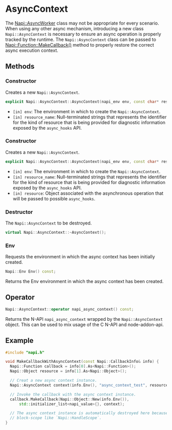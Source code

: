 # AsyncContext

The [Napi::AsyncWorker](async_worker.md) class may not be appropriate for every
scenario. When using any other async mechanism, introducing a new class
`Napi::AsyncContext` is necessary to ensure an async operation is properly
tracked by the runtime. The `Napi::AsyncContext` class can be passed to
[Napi::Function::MakeCallback()](function.md) method to properly restore the
correct async execution context.

## Methods

### Constructor

Creates a new `Napi::AsyncContext`.

```cpp
explicit Napi::AsyncContext::AsyncContext(napi_env env, const char* resource_name);
```

- `[in] env`: The environment in which to create the `Napi::AsyncContext`.
- `[in] resource_name`: Null-terminated strings that represents the
identifier for the kind of resource that is being provided for diagnostic
information exposed by the `async_hooks` API.

### Constructor

Creates a new `Napi::AsyncContext`.

```cpp
explicit Napi::AsyncContext::AsyncContext(napi_env env, const char* resource_name, const Napi::Object& resource);
```

- `[in] env`: The environment in which to create the `Napi::AsyncContext`.
- `[in] resource_name`: Null-terminated strings that represents the
identifier for the kind of resource that is being provided for diagnostic
information exposed by the `async_hooks` API.
- `[in] resource`: Object associated with the asynchronous operation that
will be passed to possible `async_hooks`.

### Destructor

The `Napi::AsyncContext` to be destroyed.

```cpp
virtual Napi::AsyncContext::~AsyncContext();
```

### Env

Requests the environment in which the async context has been initially created.

```cpp
Napi::Env Env() const;
```

Returns the Env environment in which the async context has been created.

## Operator

```cpp
Napi::AsyncContext::operator napi_async_context() const;
```

Returns the N-API `napi_async_context` wrapped by the `Napi::AsyncContext`
object. This can be used to mix usage of the C N-API and node-addon-api.

## Example

```cpp
#include "napi.h"

void MakeCallbackWithAsyncContext(const Napi::CallbackInfo& info) {
  Napi::Function callback = info[0].As<Napi::Function>();
  Napi::Object resource = info[1].As<Napi::Object>();

  // Creat a new async context instance.
  Napi::AsyncContext context(info.Env(), "async_context_test", resource);

  // Invoke the callback with the async context instance.
  callback.MakeCallback(Napi::Object::New(info.Env()),
      std::initializer_list<napi_value>{}, context);

  // The async context instance is automatically destroyed here because it's
  // block-scope like `Napi::HandleScope`.
}
```

